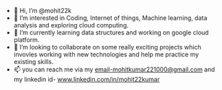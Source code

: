 - 👋 Hi, I’m @mohit22k
- 👀 I’m interested in Coding, Internet of things, Machine learning, data analysis and exploring cloud computing.
- 🌱 I’m currently learning data structures and working on google cloud platform.
- 💞️ I’m looking to collaborate on some really exciting projects which invovles working with new technologies and help me practice my existing skills.
- 📫 you can reach me via my email-mohitkumar221000@gmail.com and my linkedin id- www.linkedin.com/in/mohit22kumar


<!---
mohit22k/mohit22k is a ✨ special ✨ repository because its `README.md` (this file) appears on your GitHub profile.
You can click the Preview link to take a look at your changes.
--->
